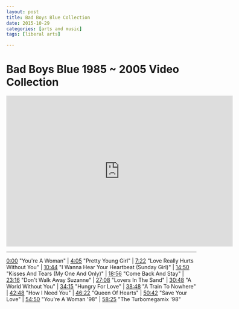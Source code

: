 ```yaml
---
layout: post
title: Bad Boys Blue Collection
date: 2015-10-29
categories: [arts and music]
tags: [liberal arts]

---
```


# Bad Boys Blue 1985 ~ 2005 Video Collection

<iframe width="600" height="400" src="https://www.youtube.com/embed/YrdEnuHCi6Y" frameborder="0" allowfullscreen></iframe>

---

<a href="#" onclick="yt.www.watch.player.seekTo(0*60+00);return false;">0:00</a> "You're A Woman" | <a href="#" onclick="yt.www.watch.player.seekTo(4*60+05);return false;">4:05</a> "Pretty Young Girl" | <a href="#" onclick="yt.www.watch.player.seekTo(7*60+22);return false;">7:22</a> "Love Really Hurts Without You" | <a href="#" onclick="yt.www.watch.player.seekTo(10*60+44);return false;">10:44</a> "I Wanna Hear Your Heartbeat (Sunday Girl)" | <a href="#" onclick="yt.www.watch.player.seekTo(14*60+50);return false;">14:50</a> "Kisses And Tears (My One And Only)" | <a href="#" onclick="yt.www.watch.player.seekTo(18*60+56);return false;">18:56</a> "Come Back And Stay" | <a href="#" onclick="yt.www.watch.player.seekTo(23*60+16);return false;">23:16</a> "Don't Walk Away Suzanne" | <a href="#" onclick="yt.www.watch.player.seekTo(27*60+08);return false;">27:08</a> "Lovers In The Sand" | <a href="#" onclick="yt.www.watch.player.seekTo(30*60+48);return false;">30:48</a> "A World Without You" | <a href="#" onclick="yt.www.watch.player.seekTo(34*60+15);return false;">34:15</a> "Hungry For Love" | <a href="#" onclick="yt.www.watch.player.seekTo(38*60+48);return false;">38:48</a> "A Train To Nowhere" | <a href="#" onclick="yt.www.watch.player.seekTo(42*60+48);return false;">42:48</a> "How I Need You" | <a href="#" onclick="yt.www.watch.player.seekTo(46*60+22);return false;">46:22</a> "Queen Of Hearts" | <a href="#" onclick="yt.www.watch.player.seekTo(50*60+42);return false;">50:42</a> "Save Your Love" | <a href="#" onclick="yt.www.watch.player.seekTo(54*60+50);return false;">54:50</a> "You're A Woman '98" | <a href="#" onclick="yt.www.watch.player.seekTo(58*60+25);return false;">58:25</a> "The Turbomegamix '98"